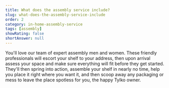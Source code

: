 ```yaml
---
title: What does the assembly service include?
slug: what-does-the-assembly-service-include
order: 2
category: in-home-assembly-service
tags: [assembly]
showRating: false
shortAnswer: null
---
```


You'll love our team of expert assembly men and women. These friendly professionals will escort your shelf to your address, then upon arrival assess your space and make sure everything will fit before they get started. They'll then spring into action, assemble your shelf in nearly no time, help you place it right where you want it, and then scoop away any packaging or mess to leave the place spotless for you, the happy Tylko owner.
